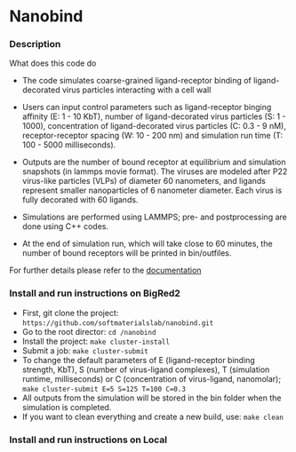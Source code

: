 # Nanobind

### Description

What does this code do
* The code simulates coarse-grained ligand-receptor binding of ligand-decorated virus particles interacting with a cell wall

* Users can input control parameters such as ligand-receptor binging affinity (E: 1 - 10 KbT), number of ligand-decorated virus particles (S: 1 - 1000), concentration of ligand-decorated virus particles (C: 0.3 - 9 nM), receptor-receptor spacing (W: 10 - 200 nm) and simulation run time (T: 100 - 5000 milliseconds).

* Outputs are the number of bound receptor at equilibrium and simulation snapshots (in lammps movie format). The viruses are modeled after P22 virus-like particles (VLPs) of diameter 60 nanometers, and ligands represent smaller nanoparticles of 6 nanometer diameter. Each virus is fully decorated with 60 ligands.

* Simulations are performed using LAMMPS; pre- and postprocessing are done using C++ codes. 

* At the end of simulation run, which will take close to 60 minutes, the number of bound receptors will be printed in bin/outfiles. 

For further details please refer to the [documentation](https://softmaterialslab.github.io/nanobind/) 

### Install and run instructions on BigRed2

* First, git clone the project: ```https://github.com/softmaterialslab/nanobind.git```
* Go to the root director: ```cd /nanobind```
* Install the project: ```make cluster-install```
* Submit a job: ```make cluster-submit```
* To change the default parameters of E (ligand-receptor binding strength, KbT), S (number of virus-ligand complexes), T (simulation runtime, milliseconds) or C (concentration of virus-ligand, nanomolar); ```make cluster-submit E=5 S=125 T=100 C=0.3```
* All outputs from the simulation will be stored in the bin folder when the simulation is completed.
* If you want to clean everything and create a new build, use: ```make clean```

### Install and run instructions on Local

